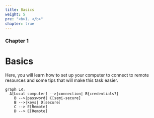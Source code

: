 ```yaml
---
title: Basics
weight: 5
pre: "<b>1. </b>"
chapter: true
---
```


### Chapter 1

# Basics

Here, you will learn how to set up your computer to connect to remote resources and some tips that will make this task easier.

```mermaid
graph LR;
  A[Local computer] -->|connection| B{credentials?}
    B -->|password| C[semi-secure]
    B -->|keys| D[secure]
    C --> E[Remote]
    D --> E[Remote]
```